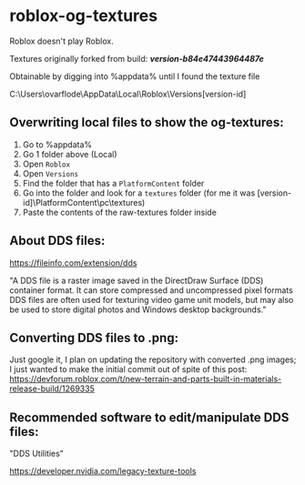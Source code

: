 # roblox-og-textures
Roblox doesn't play Roblox.

Textures originally forked from build: ***version-b84e47443964487e***

Obtainable by digging into %appdata% until I found the texture file

C:\Users\ovarflode\AppData\Local\Roblox\Versions\[version-id]

## Overwriting local files to show the og-textures:

1. Go to %appdata%
2. Go 1 folder above (Local)
3. Open `Roblox`
4. Open `Versions`
5. Find the folder that has a `PlatformContent` folder
6. Go into the folder and look for a `textures` folder (for me it was \[version-id]\PlatformContent\pc\textures)
7. Paste the contents of the raw-textures folder inside

## About DDS files:

https://fileinfo.com/extension/dds

"A DDS file is a raster image saved in the DirectDraw Surface (DDS) container format. It can store compressed and uncompressed pixel formats DDS files are often used for texturing video game unit models, but may also be used to store digital photos and Windows desktop backgrounds."

## Converting DDS files to .png:

Just google it, I plan on updating the repository with converted .png images; I just wanted to make the initial commit out of spite of this post: https://devforum.roblox.com/t/new-terrain-and-parts-built-in-materials-release-build/1269335

## Recommended software to edit/manipulate DDS files:

"DDS Utilities"

https://developer.nvidia.com/legacy-texture-tools
